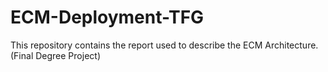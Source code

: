 # ECM-Deployment-TFG
This repository contains the report used to describe the ECM Architecture. (Final Degree Project)
